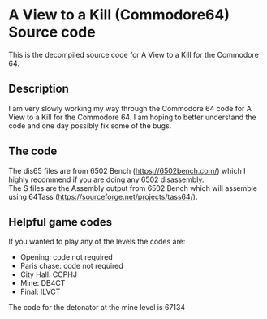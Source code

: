 # A View to a Kill (Commodore64) Source code
This is the decompiled source code for A View to a Kill for the Commodore 64. 

## Description
I am very slowly working my way through the Commodore 64 code for A View to a Kill for the Commodore 64. I am hoping to better understand the code and one day possibly fix some of the bugs.

## The code

The dis65 files are from 6502 Bench (https://6502bench.com/) which I highly recommend if you are doing any 6502 disassembly.<br>
The S files are the Assembly output from 6502 Bench which will assemble using 64Tass (https://sourceforge.net/projects/tass64/).

## Helpful game codes

If you wanted to play any of the levels the codes are:
- Opening: code not required
- Paris chase: code not required
- City Hall: CCPHJ
- Mine: DB4CT
- Final: ILVCT

The code for the detonator at the mine level is 67134
